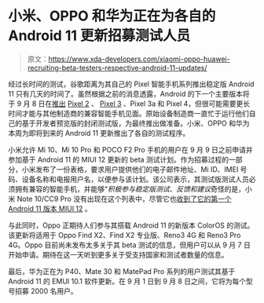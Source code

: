 # 小米、OPPO 和华为正在为各自的 Android 11 更新招募测试人员

> 原文：<https://www.xda-developers.com/xiaomi-oppo-huawei-recruiting-beta-testers-respective-android-11-updates/>

经过长时间的测试，谷歌距离为其自己的 Pixel 智能手机系列推出稳定版 Android 11 只有几天的时间了。虽然根据之前的消息透露，Android 的下一个主要版本将于 9 月 8 日在[推出](https://www.xda-developers.com/stable-android-11-update-september-8th/) [Pixel 2](https://forum.xda-developers.com/pixel-2) 、 [Pixel 3](https://www.xda-developers.com/tag/google-pixel-3/) 、Pixel 3a 和 Pixel 4，但很可能需要更长时间才能与其他制造商的兼容智能手机见面。原始设备制造商一直忙于运行他们自己的基于开发者预览版的封闭测试版，为最终推出做准备。小米、OPPO 和华为本周为即将到来的 Android 11 更新推出了各自的测试程序。

小米允许 Mi 10、Mi 10 Pro 和 POCO F2 Pro 手机的用户在 9 月 9 日之前申请并参加基于 Android 11 的 MIUI 12 更新的 beta 测试计划。作为招募过程的一部分，小米发布了一份表格，要求用户提供他们的电子邮件地址、Mi ID、IMEI 号码、设备名称和电报用户名，以便参与该计划。该公司表示，其测试版测试人员必须拥有兼容的智能手机，并能够“*积极参与稳定版测试、反馈和建议*奇怪的是，小米 Note 10/CC9 Pro 没有出现在这个列表中，尽管它也[收到了它的第一个 Android 11 版本 MIUI 12](https://www.xda-developers.com/download-xiaomi-mi-note-10-mi-cc9-pro-first-miui-12-beta-android-11/) 。

与此同时，Oppo 正期待人们参与其搭载 Android 11 的新版本 ColorOS 的测试。该更新将适用于 Oppo Find X2、Find X2 专业版、Reno3 4G 和 Reno3 Pro 4G。Oppo 目前尚未发布太多关于其 beta 测试的信息，但用户可以从 9 月 7 日开始申请。期待在这一天听到更多关于受支持国家和测试者数量的信息。

最后，华为正在为 P40、Mate 30 和 MatePad Pro 系列的用户测试其基于 Android 11 的 EMUI 10.1 软件更新。在 9 月 1 日到 9 月 8 日之间，它将为每个型号招募 2000 名用户。
